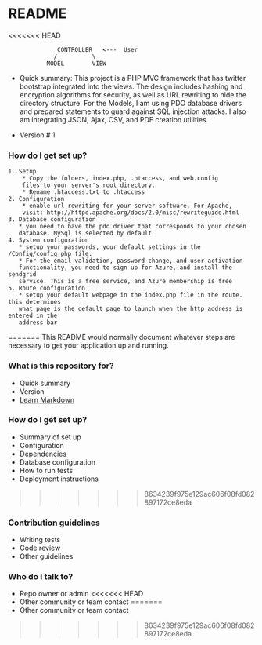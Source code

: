 # README #

<<<<<<< HEAD

                  CONTROLLER   <---  User
                 /          \     
               MODEL        VIEW              


* Quick summary: 
This project is a PHP MVC framework that has twitter bootstrap integrated into the views. The design includes hashing and encryption algorithms for security, as well as URL rewriting to hide the directory structure. For the Models, I am using PDO database drivers and prepared statements to guard against SQL injection attacks. I also am integrating JSON, Ajax, CSV, and PDF creation utilities.

* Version #
1



### How do I get set up? ###
    1. Setup
        * Copy the folders, index.php, .htaccess, and web.config
        files to your server's root directory.
        * Rename .htaccess.txt to .htaccess
    2. Configuration
        * enable url rewriting for your server software. For Apache,
        visit: http://httpd.apache.org/docs/2.0/misc/rewriteguide.html
    3. Database configuration
       * you need to have the pdo driver that corresponds to your chosen 
       database. MySql is selected by default
    4. System configuration
       * setup your passwords, your default settings in the /Config/config.php file.
       * For the email validation, password change, and user activation
       functionality, you need to sign up for Azure, and install the sendgrid
       service. This is a free service, and Azure membership is free
    5. Route configuration
       * setup your default webpage in the index.php file in the route. this determines 
       what page is the default page to launch when the http address is entered in the 
       address bar
       
       
=======
This README would normally document whatever steps are necessary to get your application up and running.

### What is this repository for? ###

* Quick summary
* Version
* [Learn Markdown](https://bitbucket.org/tutorials/markdowndemo)

### How do I get set up? ###

* Summary of set up
* Configuration
* Dependencies
* Database configuration
* How to run tests
* Deployment instructions

>>>>>>> 8634239f975e129ac606f08fd082897172ce8eda
### Contribution guidelines ###

* Writing tests
* Code review
* Other guidelines

### Who do I talk to? ###

* Repo owner or admin
<<<<<<< HEAD
* Other community or team contact
=======
* Other community or team contact
>>>>>>> 8634239f975e129ac606f08fd082897172ce8eda
